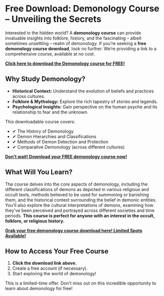 # Free Download: Demonology Course – Unveiling the Secrets

Interested in the hidden world? A **demonology course** can provide invaluable insights into folklore, history, and the fascinating – albeit sometimes unsettling – realm of demonology. If you’re seeking a **free demonology course download**, look no further. We’re providing a link to a comprehensive course, available at no cost.

[**Click here to download the Demonology course for FREE!**](https://udemywork.com/demonology-course)

## Why Study Demonology?

*   **Historical Context:** Understand the evolution of beliefs and practices across cultures.
*   **Folklore & Mythology:** Explore the rich tapestry of stories and legends.
*   **Psychological Insights:** Gain perspective on the human psyche and its relationship to fear and the unknown.

This downloadable course covers:

*   ✔ The History of Demonology
*   ✔ Demon Hierarchies and Classifications
*   ✔ Methods of Demon Detection and Protection
*   ✔ Comparative Demonology (across different cultures)

[**Don't wait! Download your FREE demonology course now!**](https://udemywork.com/demonology-course)

## What Will You Learn?

The course delves into the core aspects of demonology, including the different classifications of demons as depicted in various religious and occult texts, methods believed to be used for summoning or banishing them, and the historical context surrounding the belief in demonic entities. You'll also explore the cultural interpretations of demons, examining how they've been perceived and portrayed across different societies and time periods. **This course is perfect for anyone with an interest in the occult, folklore, or religious history.**

[**Grab your free demonology course download here! Limited Spots Available!**](https://udemywork.com/demonology-course)

## How to Access Your Free Course

1.  **Click the download link above.**
2.  Create a free account (if necessary).
3.  Start exploring the world of demonology!

This is a limited-time offer. Don't miss out on this incredible opportunity to learn about demonology for free!
